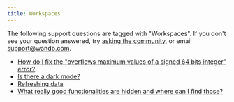 ```yaml
---
title: Workspaces 
---
```

The following support questions are tagged with "Workspaces". If you don't see 
your question answered, try [asking the community](https://community.wandb.ai/), 
or email [support@wandb.com](mailto:support@wandb.com).

- [How do I fix the "overflows maximum values of a signed 64 bits integer" error?](overflows_maximum_values_error.md)
- [Is there a dark mode?](dark_mode.md)
- [Refreshing data](refreshing_data.md)
- [What really good functionalities are hidden and where can I find those?](functionalities_hidden_find.md)

